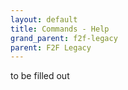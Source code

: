 ```yaml
---
layout: default
title: Commands - Help
grand_parent: f2f-legacy
parent: F2F Legacy
---
```

to be filled out
